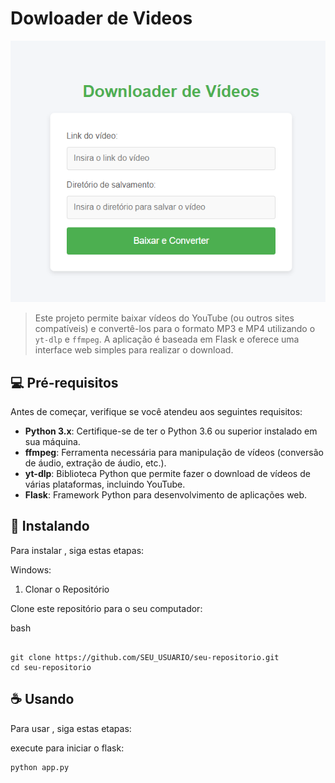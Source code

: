 # Dowloader de Videos



<img src="img/Captura de tela 2024-11-06 112423.png" alt="Exemplo imagem">

> Este projeto permite baixar vídeos do YouTube (ou outros sites compatíveis) e convertê-los para o formato MP3 e MP4 utilizando o `yt-dlp` e `ffmpeg`. A aplicação é baseada em Flask e oferece uma interface web simples para realizar o download.




## 💻 Pré-requisitos

Antes de começar, verifique se você atendeu aos seguintes requisitos:

- **Python 3.x**: Certifique-se de ter o Python 3.6 ou superior instalado em sua máquina.
- **ffmpeg**: Ferramenta necessária para manipulação de vídeos (conversão de áudio, extração de áudio, etc.).
- **yt-dlp**: Biblioteca Python que permite fazer o download de vídeos de várias plataformas, incluindo YouTube.
- **Flask**: Framework Python para desenvolvimento de aplicações web.

## 🚀 Instalando <Dowloader de Videos>

Para instalar , siga estas etapas:



Windows:
1. Clonar o Repositório

Clone este repositório para o seu computador:

bash
```

git clone https://github.com/SEU_USUARIO/seu-repositorio.git
cd seu-repositorio
```

## ☕ Usando <Dowloader de Videos>

Para usar , siga estas etapas:

execute para iniciar o flask:

```
python app.py

```


